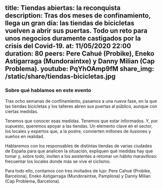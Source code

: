 title: Tiendas abiertas: la reconquista
description: Tras dos meses de confinamiento, llega un gran día: las tiendas de bicicletas vuelven a abrir sus puertas. Todo un reto para unos negocios duramente castigados por la crisis del Covid-19.
at: 11/05/2020 22:00
duration: 80
peers: Pere Cahué (Probike), Eneko Astigarraga (Mundoraintxe) y Danny Milian (Cap Problema). 
youtube: PqYhOAmp9fM
share_img: /static/share/tiendas-bicicletas.jpg
----
### Sobre qué hablamos en este evento

Tras ocho semanas de confinamiento, pasamos a una nueva fase, en la que las tiendas bicicletas y los talleres abren sus puertas al público, aunque con ciertas medidas.

Tenemos que conocer esas medidas. Tenemos que estar informados. Y, por supuesto, queremos apoyar a las tiendas. Un elemento clave en el sector, los locales y expertos que, a la postre, convierten millones de ilusiones y sueños en realidad.

Hablaremos con los responsables de distintas tiendas de varias ciudades de España para que analicen la situación, expliquen qué medidas hay que tomar y, sobre todo, inviten a los asistentes a retomar un hábito maravilloso: frecuentar los locales donde más se vive el ciclismo.

Para todo ello, contamos con tres invitados de lujo: Pere Cahué (Probike, Barcelona), Eneko Astigarraga (Mundoraintxe, Pamplona) y Danny Milian (Cap Problema, Barcelona).
